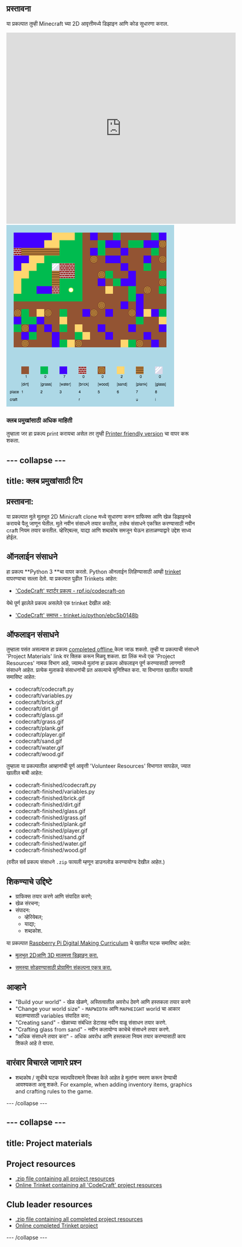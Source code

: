## प्रस्तावना

या प्रकल्पात तुम्ही Minecraft च्या 2D आवृत्तीमध्ये डिझाइन आणि कोड सुधारणा कराल.

<div class="trinket">
  <iframe src="https://trinket.io/embed/python/ebc5b0148b?outputOnly=true&start=result" width="600" height="500" frameborder="0" marginwidth="0" marginheight="0" allowfullscreen>
  </iframe>
  <img src="images/craft-finished.png">
</div>

### क्लब प्रमुखांसाठी अधिक माहिती

तुम्हाला जर हा प्रकल्प print करायचा असेल तर तुम्ही [Printer friendly version](https://projects.raspberrypi.org/en/projects/codecraft/print) चा वापर करू शकता.

## \--- collapse \---

## title: क्लब प्रमुखांसाठी टिप

## प्रस्तावना:

या प्रकल्पात मुले मूलभूत 2D Minicraft clone मध्ये सुधारणा करुन ग्राफिक्स आणि खेळ डिझाइनचे करायचे पैलू जाणून घेतील. मुले नवीन संसाधने तयार करतील, तसेच संसाधने एकत्रित करण्यासाठी नवीन craft नियम तयार करतील. व्हेरिएबल्स, याद्या आणि शब्दकोष समजून घेऊन हाताळण्याद्वारे उद्देश साध्य होईल.

## ऑनलाईन संसाधने

हा प्रकल्प **Python 3 **चा वापर करतो. Python ऑनलाईन लिहिण्यासाठी आम्ही [ trinket ](https://trinket.io/)वापरण्याचा सल्ला देतो. या प्रकल्पात पुढील Trinkets आहेत:

+ ['CodeCraft' स्टार्टर प्रकल्प - rpf.io/codecraft-on](http://rpf.io/codecraft-on)

येथे पूर्ण झालेले प्रकल्प असलेले एक trinket देखील आहे:

+ ['CodeCraft' समाप्त - trinket.io/python/ebc5b0148b](https://trinket.io/python/ebc5b0148b)

## ऑफलाइन संसाधने

तुम्हाला पसंत असल्यास हा प्रकल्प [ completed offline ](https://www.codeclubprojects.org/en-GB/resources/python-working-offline/)केला जाऊ शकतो. तुम्ही या प्रकल्पाची संसाधने 'Project Materials' link वर​ क्लिक करून मिळवू शकता. ह्या लिंक मध्ये एक 'Project Resources' नामक विभाग आहे, ज्यामध्ये मुलांना हा प्रकल्प ऑफलाइन पूर्ण करण्यासाठी लागणारी संसाधने आहेत. प्रत्येक मुलाकडे संसाधनांची प्रत असल्याचे सुनिश्चित करा. या विभागात खालील फायली समाविष्ट आहेत:

+ codecraft/codecraft.py
+ codecraft/variables.py
+ codecraft/brick.gif
+ codecraft/dirt.gif
+ codecraft/glass.gif
+ codecraft/grass.gif
+ codecraft/plank.gif
+ codecraft/player.gif
+ codecraft/sand.gif
+ codecraft/water.gif
+ codecraft/wood.gif

तुम्हाला या प्रकल्पातील आव्हानांची पूर्ण आवृत्ती 'Volunteer Resources' विभागात सापडेल, ज्यात खालील बाबी आहेत:

+ codecraft-finished/codecraft.py
+ codecraft-finished/variables.py
+ codecraft-finished/brick.gif
+ codecraft-finished/dirt.gif
+ codecraft-finished/glass.gif
+ codecraft-finished/grass.gif
+ codecraft-finished/plank.gif
+ codecraft-finished/player.gif
+ codecraft-finished/sand.gif
+ codecraft-finished/water.gif
+ codecraft-finished/wood.gif

(वरील सर्व प्रकल्प संसाधने `.zip` फायली म्हणून डाउनलोड करण्यायोग्य देखील आहेत.)

## शिकण्याचे उद्दिष्टे

+ ग्राफिक्स तयार करणे आणि संपादित करणे;
+ खेळ संरचना;
+ संपादन: 
    + व्हेरियेबल;
    + याद्या;
    + शब्दकोश.

या प्रकल्पात [Raspberry Pi Digital Making Curriculum](http://rpf.io/curriculum) चे खालील घटक समाविष्ट आहेत:

+ [मूलभूत 2Dआणि 3D मालमत्ता डिझाइन करा.](https://www.raspberrypi.org/curriculum/design/creator)

+ [समस्या सोडवण्यासाठी प्रोग्रामिंग संकल्पना एकत्र करा.](https://www.raspberrypi.org/curriculum/programming/builder)

## आव्हाने

+ "Build your world" - खेळ खेळणे, अस्तित्वातील अवरोध ठेवणे आणि हस्तकला तयार करणे
+ "Change your world size" - `MAPWIDTH` आणि `MAPHEIGHT` world चा आकार बदलण्यासाठी variables संपादित करा;
+ "Creating sand" - खेळाच्या संबंधित डेटासह नवीन वाळू संसाधन तयार करणे.
+ "Crafting glass from sand" - नवीन कलायोग्य काचेचे संसाधने तयार करणे.
+ "अधिक संसाधने तयार करा" - अधिक अवरोध आणि हस्तकला नियम तयार करण्यासाठी काय शिकले आहे ते वापरा.

## वारंवार विचारले जाणारे प्रश्न

+ शब्दकोष / सूचीचे घटक स्वल्पविरामाने विभक्त केले आहेत हे मुलांना स्मरण करून देण्याची आवश्यकता असू शकते. For example, when adding inventory items, graphics and crafting rules to the game.

\--- /collapse \---

## \--- collapse \---

## title: Project materials

## Project resources

+ [.zip file containing all project resources](resources/codecraft-resources.zip)
+ [Online Trinket containing all 'CodeCraft' project resources](http://rpf.io/codecraft-on)

## Club leader resources

+ [.zip file containing all completed project resources](solutions/codecraft-solution.zip)
+ [Online completed Trinket project](https://trinket.io/python/ebc5b0148b)

\--- /collapse \---